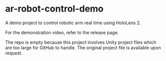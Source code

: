 # ar-robot-control-demo
A demo project to control robotic arm real time using HoloLens 2.   
  
For the demonstration video, refer to the release page.  
  
The repo is empty because this project involves Unity project files which are too large for GitHub to handle. The original project file is available upon request.
